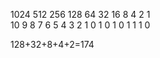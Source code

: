 1024 512 256 128 64 32 16 8 4 2 1  
 10   9   8   7  6  5  4  3 2 1 0
              1  0  1  0  1 1 1 0

128+32+8+4+2=174
